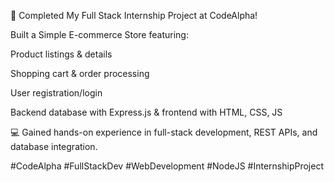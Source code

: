 🚀 Completed My Full Stack Internship Project at CodeAlpha!

Built a Simple E-commerce Store featuring:

Product listings & details

Shopping cart & order processing

User registration/login

Backend database with Express.js & frontend with HTML, CSS, JS

💻 Gained hands-on experience in full-stack development, REST APIs, and database integration.

#CodeAlpha #FullStackDev #WebDevelopment #NodeJS #InternshipProject
